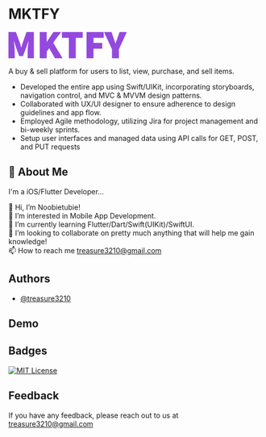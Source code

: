 # MKTFY
![Header](./Logo.png)

A buy & sell platform for users to list, view, purchase, and sell items. 

- Developed the entire app using Swift/UIKit, incorporating storyboards, navigation control, and MVC & MVVM design patterns.
- Collaborated with UX/UI designer to ensure adherence to design guidelines and app flow.
- Employed Agile methodology, utilizing Jira for project management and bi-weekly sprints.
- Setup user interfaces and managed data using API calls for GET, POST, and PUT requests



## 🚀 About Me
I'm a iOS/Flutter Developer...

👋 Hi, I’m Noobietubie!  
👀 I’m interested in Mobile App Development.  
🌱 I’m currently learning Flutter/Dart/Swift(UIKit)/SwiftUI.  
💞️ I’m looking to collaborate on pretty much anything that will help me gain knowledge!  
📫 How to reach me treasure3210@gmail.com
## Authors

- [@treasure3210](https://www.github.com/treasure3210)


## Demo



## Badges

[![MIT License](https://img.shields.io/badge/License-MIT-green.svg)](https://choosealicense.com/licenses/mit/)


## Feedback

If you have any feedback, please reach out to us at treasure3210@gmail.com

